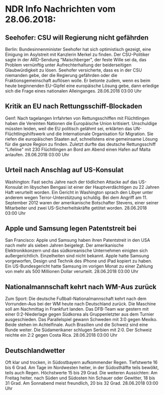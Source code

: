 # NDR Info Nachrichten vom 28.06.2018:


## Seehofer: CSU will Regierung nicht gefährden
Berlin: Bundesinnenminister Seehofer hat sich optimistisch gezeigt, eine Einigung im Asylstreit mit Kanzlerin Merkel zu finden. Der CSU-Politiker sagte in der ARD-Sendung "Maischberger", der feste Wille sei da, das Problem vernünftig unter Aufrechterhaltung der beiderseitigen Glaubwürdigkeit zu lösen. Seehofer versicherte, dass es in der CSU niemanden gebe, der die Regierung gefährden oder die Fraktionsgemeinschaft auflösen wolle. Er betonte zudem, wenn es beim heute beginnenden EU-Gipfel eine europäische Lösung gebe, dann erledige sich die Frage eines nationalen Alleinganges. 28.06.2018 03:00 Uhr 

## Kritik an EU nach Rettungsschiff-Blockaden
Genf: Nach tagelangen Irrfahrten von Rettungsschiffen mit Flüchtlingen haben die Vereinten Nationen die Europäische Union kritisiert. Unschuldige müssten leiden, weil die EU politisch gelähmt sei, erklärten das UN-Flüchtlingshilfswerk und die Internationale Organisation für Migration. Sie riefen die europäischen Staaten auf, schnellstens eine gemeinsame Lösung für die ganze Region zu finden. Zuletzt durfte das deutsche Rettungsschiff "Lifeline" mit 230 Flüchtlingen an Bord am Abend einen Hafen auf Malta anlaufen. 28.06.2018 03:00 Uhr 

## Urteil nach Anschlag auf US-Konsulat
Washington: Fast sechs Jahre nach der tödlichen Attacke auf das US-Konsulat im libyschen Bengasi ist einer der Hauptverdächtigen zu 22 Jahren Haft verurteilt worden. Ein Gericht in Washington sprach den Libyer unter anderem wegen Terror-Unterstützung schuldig. Bei dem Angriff am 11. September 2012 waren der amerikanische Botschafter Stevens, einer seiner Mitarbeiter und zwei US-Sicherheitskräfte getötet worden. 28.06.2018 03:00 Uhr 

## Apple und Samsung legen Patentstreit bei
San Francisco: Apple und Samsung haben ihren Patentstreit in den USA nach mehr als sieben Jahren beigelegt. Der amerikanische Elektronikkonzern und das südkoreanische Unternehmen einigten sich außergerichtlich. Einzelheiten sind nicht bekannt. Apple hatte Samsung vorgeworfen, Design und Technik des iPhone und iPad kopiert zu haben. Ein US-Bundesgericht hatte Samsung im vorigen Monat zu einer Zahlung von mehr als 500 Millionen Dollar verurteilt. 28.06.2018 03:00 Uhr 

## Nationalmannschaft kehrt nach WM-Aus zurück
Zum Sport: Die deutsche Fußball-Nationalmannschaft kehrt nach dem Vorrunden-Aus bei der WM heute nach Deutschland zurück. Die Maschine soll am Nachmittag in Frankfurt landen. Das DFB-Team war gestern mit einer 0:2-Niederlage gegen Südkorea als Gruppenletzter aus dem Turnier ausgeschieden. Das Parallelspiel gewann Schweden mit 3:0 gegen Mexiko. Beide stehen im Achtelfinale. Auch Brasilien und die Schweiz sind eine Runde weiter. Die Südamerikaner schlugen Serbien mit 2:0. Der Schweiz reichte ein 2:2 gegen Costa Rica. 28.06.2018 03:00 Uhr 

## Deutschlandwetter
Oft klar und trocken, in Südostbayern aufkommender Regen. Tiefstwerte 16 bis 6 Grad. Am Tage im Nordwesten heiter, in der Südosthälfte teils bewölkt, teils auch Regen. Höchstwerte 15 bis 29 Grad. Die weiteren Aussichten: Am Freitag heiter, nach Süden und Südosten hin Schauer oder Gewitter, 18 bis 31 Grad. Am Sonnabend meist freundlich, 20 bis 32 Grad. 28.06.2018 03:00 Uhr 
